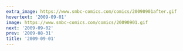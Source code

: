 ```yaml
---
extra_image: https://www.smbc-comics.com/comics/20090901after.gif
hovertext: '2009-09-01'
image: https://www.smbc-comics.com/comics/20090901.gif
next: '2009-09-02'
prev: '2009-08-31'
title: '2009-09-01'
---
```

